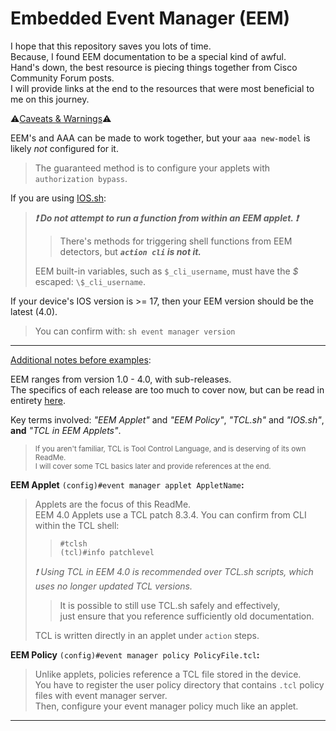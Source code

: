 # Embedded Event Manager \(EEM\)

I hope that this repository saves you lots of time.    
Because, I found EEM documentation to be a special kind of awful.    
Hand's down, the best resource is piecing things together from Cisco Community Forum posts.    
I will provide links at the end to the resources that were most beneficial to me on this journey.   

:warning:<ins>Caveats & Warnings</ins>:warning:     

EEM's and AAA can be made to work together, but your `aaa new-model` is likely *not* configured for it.     
> The guaranteed method is to configure your applets with `authorization bypass`.     

If you are using [IOS.sh](https://github.com/plmcdowe/Cisco-and-Bash):    
> ***:exclamation: Do not attempt to run a function from within an EEM applet. :exclamation:***     
>> There's methods for triggering shell functions from EEM detectors, but ***`action cli` is not it.***    
>>  
> EEM built-in variables, such as `$_cli_username`, must have the *$* escaped: `\$_cli_username`.    
    
If your device's IOS version is >= 17, then your EEM version should be the latest (4.0).    
> You can confirm with: `sh event manager version`        
---    

<ins>Additional notes before examples</ins>:     

EEM ranges from version 1.0 - 4.0, with sub-releases.    
The specifics of each release are too much to cover now, but can be read in entirety [here](https://www.cisco.com/c/en/us/td/docs/routers/ios/config/17-x/syst-mgmt/b-system-management/m_eem-overview.html).     

Key terms involved: *"EEM Applet"* and *"EEM Policy"*, *"TCL.sh"* and *"IOS.sh"*, **and** *"TCL in EEM Applets"*.     
> <sub>If you aren't familiar, TCL is Tool Control Language, and is deserving of its own ReadMe.</sub>    
> <sup>I will cover some TCL basics later and provide references at the end.</sup>    

**EEM Applet** `(config)#event manager applet AppletName`**:**    
> Applets are the focus of this ReadMe.    
> EEM 4.0 Applets use a TCL patch 8.3.4. You can confirm from CLI within the TCL shell:    
>> ```
>> #tclsh
>> (tcl)#info patchlevel
>> ```
>>
> *:exclamation: Using TCL in EEM 4.0 is recommended over TCL.sh scripts, which uses no longer updated TCL versions.*    
>> It is possible to still use TCL.sh safely and effectively,     
>> just ensure that you reference sufficiently old documentation.    
> 
> TCL is written directly in an applet under `action` steps.    

**EEM Policy** `(config)#event manager policy PolicyFile.tcl`**:**    
> Unlike applets, policies reference a TCL file stored in the device.    
> You have to register the user policy directory that contains `.tcl` policy files with event manager server.     
> Then, configure your event manager policy much like an applet.    
---    

###
